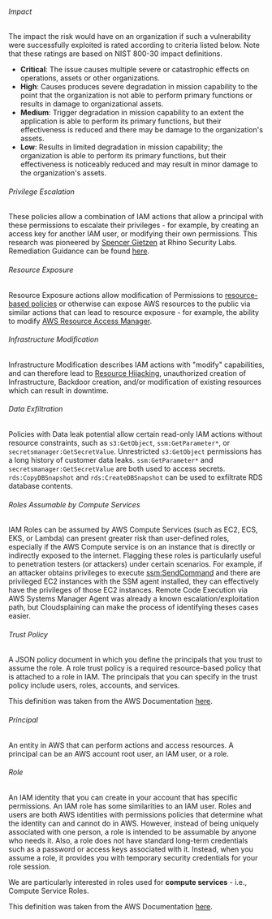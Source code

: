
<div id="definition-impact"><h6>Impact</h6></div>

The impact the risk would have on an organization if such a vulnerability were successfully exploited is rated according to criteria listed below. Note that these ratings are based on NIST 800-30 impact definitions.

* **Critical**: The issue causes multiple severe or catastrophic effects on operations, assets or other organizations.
* **High**: Causes produces severe degradation in mission capability to the point that the organization is not able to perform primary functions or results in damage to organizational assets.
* **Medium**: Trigger degradation in mission capability to an extent the application is able to perform its primary functions, but their effectiveness is reduced and there may be damage to the organization's assets.
* **Low**: Results in limited degradation in mission capability; the organization is able to perform its primary functions, but their effectiveness is noticeably reduced and may result in minor damage to the organization's assets.


<div id="definition-privilege-escalation"><h6>Privilege Escalation</h6></div>

These policies allow a combination of IAM actions that allow a principal with these permissions to escalate their privileges - for example, by creating an access key for another IAM user, or modifying their own permissions. This research was pioneered by [Spencer Gietzen](https://twitter.com/SpenGietz) at Rhino Security Labs. Remediation Guidance can be found [here](https://rhinosecuritylabs.com/aws/aws-privilege-escalation-methods-mitigation/).


<div id="definition-resource-exposure"><h6>Resource Exposure</h6></div>

Resource Exposure actions allow modification of Permissions to [resource-based policies](https://docs.aws.amazon.com/IAM/latest/UserGuide/access_policies_identity-vs-resource.html) or otherwise can expose AWS resources to the public via similar actions that can lead to resource exposure - for example, the ability to modify [AWS Resource Access Manager](https://docs.aws.amazon.com/ram/latest/userguide/what-is.html).


<div id="definition-infrastructure-modification"><h6>Infrastructure Modification</h6></div>

Infrastructure Modification describes IAM actions with "modify" capabilities, and can therefore lead to [Resource Hijacking](https://attack.mitre.org/techniques/T1496/), unauthorized creation of Infrastructure, Backdoor creation, and/or modification of existing resources which can result in downtime.

<div id="definition-data-exfiltration"><h6>Data Exfiltration</h6></div>

Policies with Data leak potential allow certain read-only IAM actions without resource constraints, such as `s3:GetObject`, `ssm:GetParameter*`, or `secretsmanager:GetSecretValue`. Unrestricted `s3:GetObject` permissions has a long history of customer data leaks. `ssm:GetParameter*` and `secretsmanager:GetSecretValue` are both used to access secrets. `rds:CopyDBSnapshot` and `rds:CreateDBSnapshot` can be used to exfiltrate RDS database contents.

<div id="definition-roles-assumable-by-compute-services"><h6>Roles Assumable by Compute Services</h6></div>

IAM Roles can be assumed by AWS Compute Services (such as EC2, ECS, EKS, or Lambda) can present greater risk than user-defined roles, especially if the AWS Compute service is on an instance that is directly or indirectly exposed to the internet. Flagging these roles is particularly useful to penetration testers (or attackers) under certain scenarios. For example, if an attacker obtains privileges to execute [ssm:SendCommand](https://docs.aws.amazon.com/systems-manager/latest/APIReference/API_SendCommand.html) and there are privileged EC2 instances with the SSM agent installed, they can effectively have the privileges of those EC2 instances. Remote Code Execution via AWS Systems Manager Agent was already a known escalation/exploitation path, but Cloudsplaining can make the process of identifying theses cases easier.

<div id="definition-trust-policy"><h6>Trust Policy</h6></div>

A JSON policy document in which you define the principals that you trust to assume the role. A role trust policy is a required resource-based policy that is attached to a role in IAM. The principals that you can specify in the trust policy include users, roles, accounts, and services.

This definition was taken from the AWS Documentation [here](https://docs.aws.amazon.com/IAM/latest/UserGuide/id_roles_terms-and-concepts.html#term_trust-policy).


<div id="definition-principal"><h6>Principal</h6></div>

An entity in AWS that can perform actions and access resources. A principal can be an AWS account root user, an IAM user, or a role.

<div id="definition-role"><h6>Role</h6></div>

An IAM identity that you can create in your account that has specific permissions. An IAM role has some similarities to an IAM user. Roles and users are both AWS identities with permissions policies that determine what the identity can and cannot do in AWS. However, instead of being uniquely associated with one person, a role is intended to be assumable by anyone who needs it. Also, a role does not have standard long-term credentials such as a password or access keys associated with it. Instead, when you assume a role, it provides you with temporary security credentials for your role session.

We are particularly interested in roles used for **compute services** - i.e., Compute Service Roles.

This definition was taken from the AWS Documentation [here](https://docs.aws.amazon.com/IAM/latest/UserGuide/id_roles_terms-and-concepts.html#iam-term-role).

